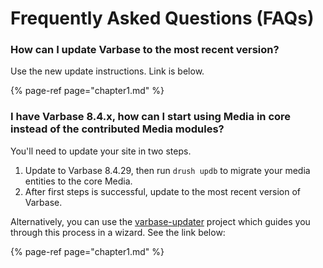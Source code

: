 # Frequently Asked Questions \(FAQs\)

### How can I update Varbase to the most recent version?

Use the new update instructions. Link is below.

{% page-ref page="chapter1.md" %}

### I have Varbase 8.4.x, how can I start using Media in core instead of the contributed Media modules?

You'll need to update your site in two steps. 

1. Update to Varbase 8.4.29, then run `drush updb` to migrate your media entities to the core Media.
2. After first steps is successful, update to the most recent version of Varbase.

Alternatively, you can use the [varbase-updater](https://github.com/Vardot/varbase-updater) project which guides you through this process in a wizard. See the link below:

{% page-ref page="chapter1.md" %}



